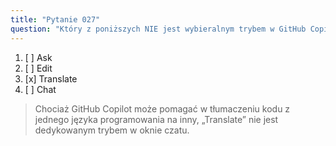 ```yaml
---
title: "Pytanie 027"
question: "Który z poniższych NIE jest wybieralnym trybem w GitHub Copilot Chat?"
---
```


1. [ ] Ask  
1. [ ] Edit  
1. [x] Translate  
1. [ ] Chat  
> Chociaż GitHub Copilot może pomagać w tłumaczeniu kodu z jednego języka programowania na inny, „Translate” nie jest dedykowanym trybem w oknie czatu.

